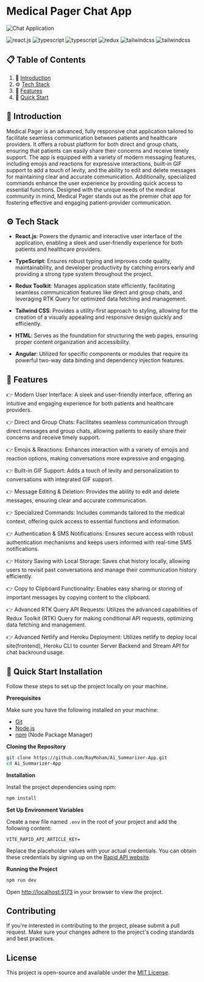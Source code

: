 
# Medical Pager Chat App

![Chat Application](https://i.ibb.co/hsvcw4V/image.png)

</div>

  <div>
    <img src="https://img.shields.io/badge/-React_JS-black?style=for-the-badge&logoColor=white&logo=react&color=61DAFB" alt="react.js" />
    <img src="https://img.shields.io/badge/-TypeScript-black?style=for-the-badge&logoColor=white&logo=typescript&color=3178C6" alt="typescript" />
    <img src="https://img.shields.io/badge/-Angular-black?style=for-the-badge&logoColor=white&logo=typescript&color=3178C6" alt="typescript" />
    <img src="https://img.shields.io/badge/-Redux-black?style=for-the-badge&logoColor=white&logo=redux&color=764ABC" alt="redux" />
    <img src="https://img.shields.io/badge/-CSS-black?style=for-the-badge&logoColor=white&logo=tailwindcss&color=06B6D4" alt="tailwindcss" />
    <img src="https://img.shields.io/badge/-HTML-black?style=for-the-badge&logoColor=white&logo=tailwindcss&color=06B6D4" alt="tailwindcss" />
  </div>

</div>

## 📋 <a name="table">Table of Contents</a>

1. 🤖 [Introduction](#introduction)
2. ⚙️ [Tech Stack](#tech-stack)
3. 🔋 [Features](#features)
4. 🤸 [Quick Start](#quick-start)

## <a name="introduction">🤖 Introduction</a>

Medical Pager is an advanced, fully responsive chat application tailored to facilitate seamless communication between patients and healthcare providers. It offers a robust platform for both direct and group chats, ensuring that patients can easily share their concerns and receive timely support. The app is equipped with a variety of modern messaging features, including emojis and reactions for expressive interactions, built-in GIF support to add a touch of levity, and the ability to edit and delete messages for maintaining clear and accurate communication. Additionally, specialized commands enhance the user experience by providing quick access to essential functions. Designed with the unique needs of the medical community in mind, Medical Pager stands out as the premier chat app for fostering effective and engaging patient-provider communication.

## <a name="tech-stack">⚙️ Tech Stack</a>

- **React.js**: Powers the dynamic and interactive user interface of the application, enabling a sleek and user-friendly experience for both patients and healthcare providers.

- **TypeScript**: Ensures robust typing and improves code quality, maintainability, and developer productivity by catching errors early and providing a strong type system throughout the project.

- **Redux Toolkit**: Manages application state efficiently, facilitating seamless communication features like direct and group chats, and leveraging RTK Query for optimized data fetching and management.

- **Tailwind CSS**: Provides a utility-first approach to styling, allowing for the creation of a visually appealing and responsive design quickly and efficiently.

- **HTML**: Serves as the foundation for structuring the web pages, ensuring proper content organization and accessibility.

- **Angular**: Utilized for specific components or modules that require its powerful two-way data binding and dependency injection features.

## <a name="features">🔋 Features</a>

👉 Modern User Interface: A sleek and user-friendly interface, offering an intuitive and engaging experience for both patients and healthcare providers.

👉 Direct and Group Chats: Facilitates seamless communication through direct messages and group chats, allowing patients to easily share their concerns and receive timely support.

👉 Emojis & Reactions: Enhances interaction with a variety of emojis and reaction options, making conversations more expressive and engaging.

👉 Built-in GIF Support: Adds a touch of levity and personalization to conversations with integrated GIF support.

👉 Message Editing & Deletion: Provides the ability to edit and delete messages, ensuring clear and accurate communication.

👉 Specialized Commands: Includes commands tailored to the medical context, offering quick access to essential functions and information.

👉 Authentication & SMS Notifications: Ensures secure access with robust authentication mechanisms and keeps users informed with real-time SMS notifications.

👉 History Saving with Local Storage: Saves chat history locally, allowing users to revisit past conversations and manage their communication history efficiently.

👉 Copy to Clipboard Functionality: Enables easy sharing or storing of important messages by copying content to the clipboard.

👉 Advanced RTK Query API Requests: Utilizes the advanced capabilities of Redux Toolkit (RTK) Query for making conditional API requests, optimizing data fetching and management.

👉 Advanced Netlify and Heroku Deployment: Utilizes netlify to deploy local site(frontend), Heroku CLI to counter Server Backend and Stream API for chat backround usage.

## <a name="quick-start">🤸 Quick Start Installation</a>

Follow these steps to set up the project locally on your machine.

**Prerequisites**

Make sure you have the following installed on your machine:

- [Git](https://git-scm.com/)
- [Node.js](https://nodejs.org/en)
- [npm](https://www.npmjs.com/) (Node Package Manager)

**Cloning the Repository**

```bash
git clone https://github.com/RayMoham/Ai_Summarizer-App.git
cd Ai_Summarizer-App
```

**Installation**

Install the project dependencies using npm:

```bash
npm install
```

**Set Up Environment Variables**

Create a new file named `.env` in the root of your project and add the following content:

```env
VITE_RAPID_API_ARTICLE_KEY=
```

Replace the placeholder values with your actual credentials. You can obtain these credentials by signing up on the [Rapid API website](https://www.youtube.com/redirect?event=video_description&redir_token=QUFFLUhqbnl0Y19rRTVjYWNwVTZjSmR5QzBYQVF5cXJmUXxBQ3Jtc0tuS1prb052VWw2ZmdzcVhCeGpzS3MtTWNxUnVWNjZjMFR5akxFLThFNjlLcW5IaGd5QkR5ZkxXQVYxdVljZFBRTzV1TWN4dktRblUtenlGQ21RcHoxcGgtTEhKREh1STB6LWFfcnVKaTJIandrRWFsYw&q=https%3A%2F%2Frapidapi.com%2Frestyler%2Fapi%2Farticle-extractor-and-summarizer%3Futm_source%3Dyoutube.com%2FJavaScriptMastery%26utm_medium%3Dreferral%26utm_campaign%3DDevRel&v=vpvtZZi5ZWk).

**Running the Project**

```bash
npm run dev
```

Open [http://localhost:5173](http://localhost:5173) in your browser to view the project.


Contributing
------------

If you're interested in contributing to the project, please submit a pull request. Make sure your changes adhere to the project's coding standards and best practices.

License
-------

This project is open-source and available under the [MIT License](https://chat.openai.com/LICENSE).


